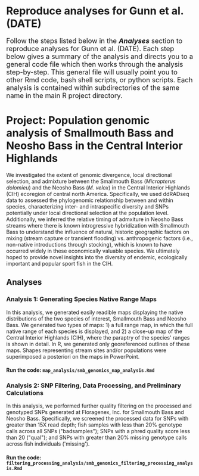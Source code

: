 # Reproduce analyses for Gunn et al. (DATE)
<font size="+1">Follow the steps listed below in the <b><i>Analyses</i></b> section to reproduce analyses for Gunn et al. (DATE). Each step below gives a summary of the analysis and directs you to a general code file which then works through the analysis step-by-step. This general file will usually point you to other Rmd code, bash shell scripts, or python scripts. Each analysis is contained within subdirectories of the same name in the main R project directory.</font>

# Project: Population genomic analysis of Smallmouth Bass and Neosho Bass in the Central Interior Highlands
We investigated the extent of genomic divergence, local directional selection, and admixture between the Smallmouth Bass (<i>Micropterus dolomieu</i>) and the Neosho Bass (<i>M. velox</i>) in the Central Interior Highlands (CIH) ecoregion of central north America. Specifically, we used ddRADseq data to assessed the phylogenomic relationship between and within species, characterizing inter- and intraspecific diversity and SNPs potentially under local directional selection at the population level. Additionally, we inferred the relative timing of admxiture in Neosho Bass streams where there is known introgressive hybridization with Smallmouth Bass to understand the influence of natural, historic geographic factors on mixing (stream capture or transient flooding) vs. anthropogenic factors (i.e., non-native introductions through stocking), which is known to have occurred widely in these economically valuable species. We ultimately hoped to provide novel insights into the diversity of endemic, ecologically important and popular sport fish in the CIH.

## Analyses

### Analysis 1: Generating Species Native Range Maps
In this analysis, we generated easily readible maps displaying the native distributions of the two species of interest, Smallmouth Bass and Neosho Bass. We generated two types of maps: 1) a full range map, in which the full native range of each species is displayed, and 2) a close-up map of the Central Interior Highlands (CIH), where the paraptry of the species' ranges is shown in detail. In R, we generated only georeferenced outlines of these maps. Shapes representing stream sites and/or populations were superimposed a posteriori on the maps in PowerPoint.

#### Run the code: `map_analysis/smb_genomics_map_analysis.Rmd`

### Analysis 2: SNP Filtering, Data Processing, and Preliminary Calculations
In this analysis, we performed further quality filtering on the processed and genotyped SNPs generated at Floragenex, Inc. for Smallmouth Bass and Neosho Bass. Specifically, we screened the processed data for SNPs with greater than 15X read depth; fish samples with less than 20% genotype calls across all SNPs ("badsamples"); SNPs with a phred quality score less than 20 ("qual"); and SNPs with greater than 20% missing genotype calls across fish individuals ('missing').


#### Run the code: `filtering_processing_analysis/smb_genomics_filtering_processing_analysis.Rmd`
